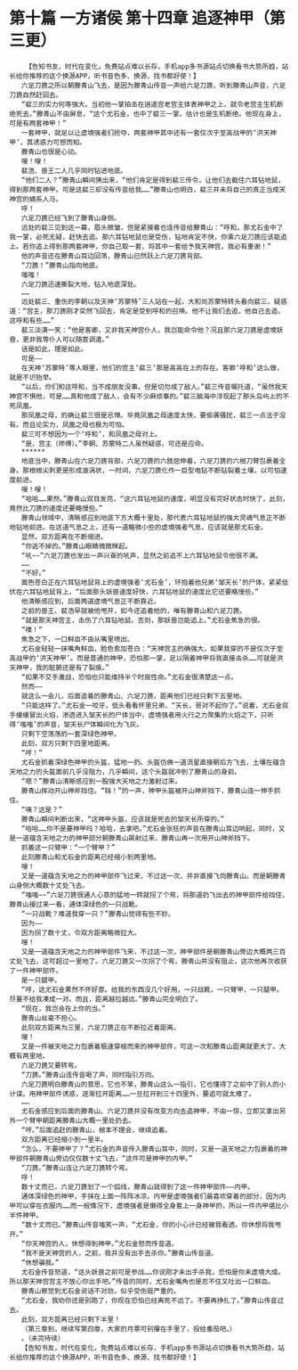 # 第十篇 一方诸侯 第十四章 追逐神甲（第三更）
        【告知书友，时代在变化，免费站点难以长存，手机app多书源站点切换看书大势所趋，站长给你推荐的这个换源APP，听书音色多、换源、找书都好使！】
       六足刀篪之所以朝滕青山飞去，是因为滕青山传音一声给六足刀篪，听到滕青山声音，六足刀篪自然赶回去。
       “裴三的实力何等强大。当初他一掌拍击在逍遥宫老宫主体表神甲之上，就令老宫主生机断绝死去。”滕青山不由屏息，“这个尤石金，也中了裴三一掌。估计也是生机断绝。他现在身上，可是有两套神甲！”
       一套神甲，就足以让虚境强者们抢夺，两套神甲其中还有一套仅次于至高战甲的‘洪天神甲’，其诱惑力可想而知。
       滕青山也很是心动。
       嗖！嗖！
       裴浩、兽王二人几乎同时钻进地底。
       “他们二人？”滕青山瞬间猜出来，“他们肯定是得到裴三传令，让他们去截住六耳钻地鼠，得到那两套神甲。可是这裴三却没有传音给我……”滕青山也明白，裴三并未将自己的真正当成天神宫的嫡系人马。
       呼！
       六足刀篪已经飞到了滕青山身侧。
       远处的裴三见到这一幕，眉头微皱，但是紧接着也连传音给滕青山：“呼和，那尤石金中了我一掌，必死无疑，赶快去追。那六耳钻地鼠也是受伤，钻地肯定不快，你乘六足刀篪应该能追上。若你追上得到那两套神甲，你自己取一套，将其中一套给予我天神宫，我必有重谢！”
       他的声音还在滕青山耳边回荡，滕青山已然跃上六足刀篪背部。
       “刀篪！”滕青山指向地底。
       嗤嗤！
       六足刀篪迅速撕裂大地，钻入地底深处。
       ……
       远处裴三、重伤的李朝以及天神‘苏蒙特’三人站在一起，大和尚苏蒙特转头看向裴三，疑惑道：“宫主，那刀篪刚才突然飞回去，肯定是受到呼和的召唤。他不让我们去追，他自己去追，这呼和有些……”
       裴三淡漠一笑：“他是客卿，又非我天神宫仆人，我岂能命令他？况且那六足刀篪是虚境妖兽，更非我等仆人可以随意调遣。”
       话是如此，理是如此。
       可是——
       在天神‘苏蒙特’等人眼里，他们的宫主‘裴三’那是高高在上的存在。客卿‘呼和’这么做，就是不识抬举。
       “以后，你们和这呼和，当不成朋友没事。但是切勿成了敌人。”裴三传音嘱托道，“虽然我天神宫不惧他，可是……真和他成了敌人，会有不少麻烦事的。”裴三脑海中浮现起了那头岛屿上的不死凤凰。
       那凤凰之母，的确让裴三很是忌惮。毕竟凤凰之母速度太快，要偷袭骚扰，裴三一点法子没有。而且论实力，凤凰之母也极为可怕。
       裴三可不想因为一个‘呼和’，和凤凰之母对上。
       “是，宫主（师傅）。”李朝、苏蒙特二人虽然疑惑，可还是应命。
       ******
       地底当中，滕青山在六足刀篪背部，六足刀篪的六肢屈伸着，六足刀篪的六根刀臂包裹着全身。那根根尖刺更是形成漩涡状，一时间，六足刀篪化作一巨型电钻不断钻裂着土壤，以可怕速度前进。
       嗖！嗖！
       “哈哈……果然。”滕青山双目发亮，“这六耳钻地鼠的速度，明显没有完好状态时快了，此刻，竟然比刀篪的速度还要略慢些。”
       滕青山领域中，清晰感应到地底下方大概十里处，那代表六耳钻地鼠的强大灵魂气息正不断地钻地前进。在这道气息之上，还有一道略微小些的虚境强者气息，应该就是那尤石金。
       显然，双方距离在不断缩进。
       “你逃不掉的。”滕青山眼睛微微眯起。
       “吼~~”六足刀篪也发出一声兴奋的吼声，显然之前追不上六耳钻地鼠令他很不满。
       ……
       “不好。”
       面色苍白正在六耳钻地鼠背上的虚境强者‘尤石金’，环抱着他兄弟‘邹天长’的尸体，紧紧低伏在六耳钻地鼠背上，“后面那头妖兽速度好快，六耳钻地鼠的速度比它还要略慢些。”
       他清晰感应到，后面两道虚境气息正不断靠近。
       之前的兽王、裴浩早就被他甩开，如今还追着他的，唯有滕青山和六足刀篪。
       “就是那天神宫主，击伤了六耳钻地鼠。否则，那妖兽岂能追上。”尤石金焦急的很。
       “噗！”
       焦急之下，一口鲜血不由从嘴里喷出。
       尤石金轻轻一抹嘴角鲜血，脸色愈加苍白：“天神宫主的确强大，如果我穿的不是仅次于至高战甲的‘洪天神甲’。而是普通的神甲，恐怕那一掌，足以隔着神甲将我直接击杀……可就是洪天神甲，我的脏腑还是有了裂痕。”
       “如果不交手激战，恐怕也只能维持半个时辰性命。”尤石金很清楚这一点。
       然而——
       就这么一会儿，后面追着的滕青山、六足刀篪，距离他们已经只剩下五里地。
       “只能这样了。”尤石金一咬牙，低头看看怀里兄弟，“天长，哥对不起你了。”说着，尤石金双手缓缓冒出火焰，渗透进入邹天长的尸体当中，虚境强者用火行之力聚集的火焰之下，只听得‘嗤嗤’的声音，邹天长尸体瞬间化为飞灰。
       只剩下空荡荡的一套深绿色神甲。
       此刻，双方只剩下四里地距离。
       “哼！”
       尤石金抓着深绿色神甲的头盔，猛地一扔。头盔仿佛一道流星直接朝后方飞去，土壤在蕴含天地之力的头盔面前几乎没阻力，几乎瞬间，这个头盔就冲到了滕青山的身前。
       “嗯？”滕青山清晰感应到一股强大天地之力激射过来。
       滕青山挥动开山神斧挡住。“铛！”的一声，神甲头盔被开山神斧挡下，滕青山连一伸手抓住。
       “咦？这是？”
       滕青山瞬间判断出来，“这神甲头盔，应该就是死去的邹天长所穿的。”
       “哈哈……你不是要神甲吗？哈哈，去拿吧。”尤石金张狂的声音在滕青山耳边响起，同时，又是一道蕴含天地之力的神甲部分朝滕青山飙射过来，滕青山再一次用开山神斧挡下。
       抓着这一只臂甲：“一个臂甲？”
       此刻滕青山和尤石金的距离已经缩小到两里地。
       嗖！
       又是一道蕴含天地之力的神甲部件飞过来，不过这一次，并非直接飞向滕青山。而是朝滕青山身侧大概数十丈处飞去。
       “嗤嗤~~”六足刀篪很通人心意的猛地一转就拐了个弯，将那道扔飞出去的神甲部件给挡住，滕青山接过来一看，通体深绿色的一只战靴。
       “一只战靴？难道我穿一只？”滕青山觉得有些不妙。
       因为——
       因为拐了数十丈，令双方距离略微拉大。
       嗖！
       又是一道蕴含天地之力的神甲部件飞来，不过这一次，神甲部件是朝滕青山旁边大概两三百丈处飞去，这可超过一里地了。六足刀篪又一次拐了个弯，滕青山并没有阻止，这次他再次收获了一件神甲部件。
       是一只腿甲。
       “哼，这尤石金果然不怀好意。给我的东西没几个好用，一只战靴，一只臂甲，一只腿甲。尽量不给我凑成一对。而且，距离越拉越远。”滕青山完全明白了。
       “现在，我岂会在上你的当。”
       滕青山丝毫不担心。
       此刻双方距离为三里，六足刀篪正在不断拉近着距离。
       嗖！
       又是一件被天地之力包裹着极速穿梭而来的神甲部件，可这一次和滕青山距离就更大了。大概有两里地。
       六足刀篪又要转弯。
       “刀篪。”滕青山连传音喝了声，同时指引方向。
       六足刀篪明白滕青山的意思，它也不笨，滕青山这么一指引，它也懂得了之前中了别人的小计谋。用神甲部件诱惑，逐渐拉开距离……一旦拉开到三十四里外，要追可就太难了。
       ……
       尤石金感应到后面的滕青山、六足刀篪并没有改变方向去追神甲，不由一惊，立即又拿出另外一个臂甲朝距离滕青山大概一里处扔去。
       “哼。”后面追赶的滕青山，根本不理会，继续追着。
       双方距离已经缩小到一里半。
       “怎么，不要神甲了？”尤石金的声音传入滕青山耳中，同时，又是一道天地之力包裹着的神甲部件朝滕青山旁边仅仅数十丈飞去，“这件可是神甲的内甲。”
       “刀篪。”滕青山连让六足刀篪转个弯。
       呼！
       数十丈而已，六足刀篪划了一个弧线，滕青山就得到了这一件神甲部件——内甲。
       通体深绿色的神甲，手抹在上面一阵阵冰凉。内甲是虚境强者们最喜欢穿着的部分，因为内甲可以穿在衣服内……而一般情况下，虚境强者是懒得全身套上一身神甲的，所以一件内甲堪比小半件神甲。
       “数十丈而已。”滕青山传音嗤笑一声，“尤石金，你的小心计已经被我看透。你休想将我甩开。”
       “你天神宫的人，休想得到神甲。”尤石金怒而传音道。
       “我不是天神宫的人，之前，我并没有出手去杀你。”滕青山传音道。
       “休想骗我。”
       尤石金传音怒道，“这头妖兽之前可是参战……你说刚才未出手杀我，恐怕是你未虚境大成。所以那天神宫宫主不放心你出手吧。”传音的同时，尤石金嘴角也是忍不住又吐出一口鲜血。
       滕青山察觉到尤石金说话不对劲，似乎受伤挺严重的。
       “尤石金，我劝你还是别跑了，你现在恐怕已经离死不远了。不要再挣扎了。”滕青山传音过去。
       此刻，双方距离已经只剩下半里！
       （第三章到，继续写第四章，大家的月票可别攥在手里了，投给番茄吧。）
       。（未完待续）
       【告知书友，时代在变化，免费站点难以长存，手机app多书源站点切换看书大势所趋，站长给你推荐的这个换源APP，听书音色多、换源、找书都好使！】